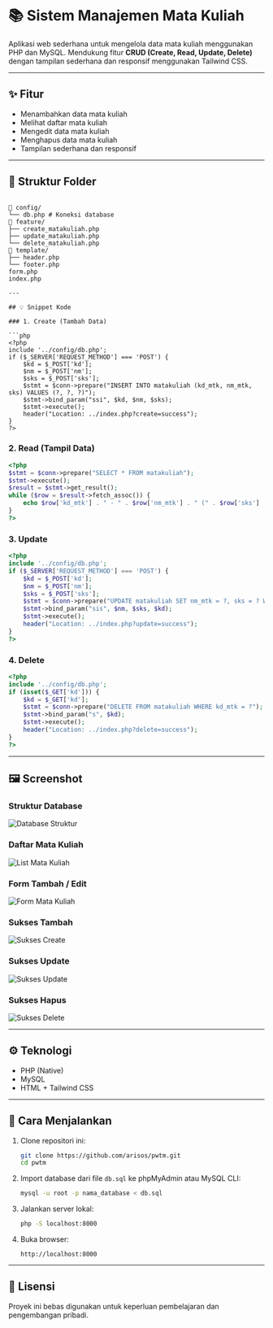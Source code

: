 # 📚 Sistem Manajemen Mata Kuliah

Aplikasi web sederhana untuk mengelola data mata kuliah menggunakan PHP dan MySQL. Mendukung fitur **CRUD (Create, Read, Update, Delete)** dengan tampilan sederhana dan responsif menggunakan Tailwind CSS.

---

## ✨ Fitur

- Menambahkan data mata kuliah
- Melihat daftar mata kuliah
- Mengedit data mata kuliah
- Menghapus data mata kuliah
- Tampilan sederhana dan responsif

---

## 📁 Struktur Folder

````

📁 config/
└── db.php # Koneksi database
📁 feature/
├── create_matakuliah.php
├── update_matakuliah.php
└── delete_matakuliah.php
📁 template/
├── header.php
└── footer.php
form.php
index.php

---

## 💡 Snippet Kode

### 1. Create (Tambah Data)

```php
<?php
include '../config/db.php';
if ($_SERVER['REQUEST_METHOD'] === 'POST') {
    $kd = $_POST['kd'];
    $nm = $_POST['nm'];
    $sks = $_POST['sks'];
    $stmt = $conn->prepare("INSERT INTO matakuliah (kd_mtk, nm_mtk, sks) VALUES (?, ?, ?)");
    $stmt->bind_param("ssi", $kd, $nm, $sks);
    $stmt->execute();
    header("Location: ../index.php?create=success");
}
?>
````

### 2. Read (Tampil Data)

```php
<?php
$stmt = $conn->prepare("SELECT * FROM matakuliah");
$stmt->execute();
$result = $stmt->get_result();
while ($row = $result->fetch_assoc()) {
    echo $row['kd_mtk'] . " - " . $row['nm_mtk'] . " (" . $row['sks'] . " SKS)";
}
?>
```

### 3. Update

```php
<?php
include '../config/db.php';
if ($_SERVER['REQUEST_METHOD'] === 'POST') {
    $kd = $_POST['kd'];
    $nm = $_POST['nm'];
    $sks = $_POST['sks'];
    $stmt = $conn->prepare("UPDATE matakuliah SET nm_mtk = ?, sks = ? WHERE kd_mtk = ?");
    $stmt->bind_param("sis", $nm, $sks, $kd);
    $stmt->execute();
    header("Location: ../index.php?update=success");
}
?>
```

### 4. Delete

```php
<?php
include '../config/db.php';
if (isset($_GET['kd'])) {
    $kd = $_GET['kd'];
    $stmt = $conn->prepare("DELETE FROM matakuliah WHERE kd_mtk = ?");
    $stmt->bind_param("s", $kd);
    $stmt->execute();
    header("Location: ../index.php?delete=success");
}
?>
```

---

## 🖼️ Screenshot

### Struktur Database

![Database Struktur](screenshots/db.png)

### Daftar Mata Kuliah

![List Mata Kuliah](screenshots/list.png)

### Form Tambah / Edit

![Form Mata Kuliah](screenshots/form.png)

### Sukses Tambah

![Sukses Create](screenshots/create_success.png)

### Sukses Update

![Sukses Update](screenshots/update_success.png)

### Sukses Hapus

![Sukses Delete](screenshots/delete_success.png)

---

## ⚙️ Teknologi

- PHP (Native)
- MySQL
- HTML + Tailwind CSS

---

## 🚀 Cara Menjalankan

1. Clone repositori ini:

   ```bash
   git clone https://github.com/arisos/pwtm.git
   cd pwtm
   ```

2. Import database dari file `db.sql` ke phpMyAdmin atau MySQL CLI:

   ```bash
   mysql -u root -p nama_database < db.sql
   ```

3. Jalankan server lokal:

   ```bash
   php -S localhost:8000
   ```

4. Buka browser:

   ```
   http://localhost:8000
   ```

---

## 📄 Lisensi

Proyek ini bebas digunakan untuk keperluan pembelajaran dan pengembangan pribadi.
